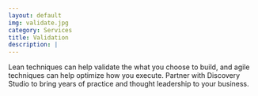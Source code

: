 ```yaml
---
layout: default
img: validate.jpg
category: Services
title: Validation
description: |
---
```

  Lean techniques can help validate the what you choose to build, and agile techniques can help optimize how you execute. Partner with Discovery Studio to bring years of practice and thought leadership to your business.
